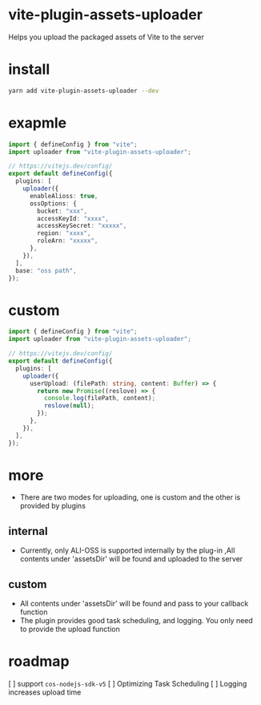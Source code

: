 # vite-plugin-assets-uploader

Helps you upload the packaged assets of Vite to the server

# install

```bash
yarn add vite-plugin-assets-uploader --dev
```

# exapmle

```typescript
import { defineConfig } from "vite";
import uploader from "vite-plugin-assets-uploader";

// https://vitejs.dev/config/
export default defineConfig({
  plugins: [
    uploader({
      enableAlioss: true,
      ossOptions: {
        bucket: "xxx",
        accessKeyId: "xxxx",
        accessKeySecret: "xxxxx",
        region: "xxxx",
        roleArn: "xxxxx",
      },
    }),
  ],
  base: "oss path",
});
```

# custom

```typescript
import { defineConfig } from "vite";
import uploader from "vite-plugin-assets-uploader";

// https://vitejs.dev/config/
export default defineConfig({
  plugins: [
    uploader({
      userUpload: (filePath: string, content: Buffer) => {
        return new Promise((reslove) => {
          console.log(filePath, content);
          reslove(null);
        });
      },
    }),
  ],
});
```

# more

- There are two modes for uploading, one is custom and the other is provided by plugins

## internal

- Currently, only ALI-OSS is supported internally by the plug-in ,All contents under 'assetsDir' will be found and uploaded to the server

## custom

- All contents under 'assetsDir' will be found and pass to your callback function
- The plugin provides good task scheduling, and logging. You only need to provide the upload function

# roadmap

[ ] support `cos-nodejs-sdk-v5`
[ ] Optimizing Task Scheduling
[ ] Logging increases upload time
